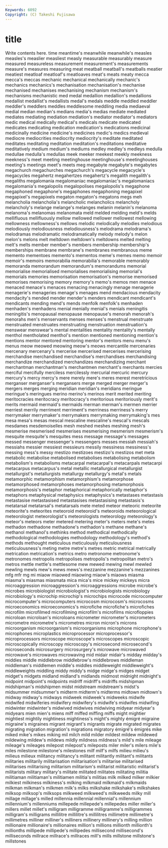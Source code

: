 ```yaml
---
Keywords: 6092 
Copyright: (C) Takeshi Fujisawa
---
```


# title

Write contents here.
time meantime's meanwhile meanwhile's measles measles's
measlier measliest measly measurable measurably measure measured measureless measurement measurement's
measurements measure's measures measuring meat meatball meatball's meatballs meatier meatiest
meatloaf meatloaf's meatloaves meat's meats meaty mecca mecca's meccas mechanic
mechanical mechanically mechanic's mechanics mechanics's mechanisation mechanisation's mechanise mechanised mechanises
mechanising mechanism mechanism's mechanisms mechanistic med medal medallion medallion's medallions
medallist medallist's medallists medal's medals meddle meddled meddler meddler's meddlers
meddles meddlesome meddling media mediaeval medial median median's medians media's
medias mediate mediated mediates mediating mediation mediation's mediator mediator's mediators
medic medical medically medical's medicals medicate medicated medicates medicating medication
medication's medications medicinal medicinally medicine medicine's medicines medic's medics medieval
mediocre mediocrities mediocrity mediocrity's meditate meditated meditates meditating meditation meditation's
meditations meditative meditatively medium medium's mediums medley medley's medleys medulla
medullae medulla's medullas meek meeker meekest meekly meekness meekness's meet
meeting meetinghouse meetinghouse's meetinghouses meeting's meetings meet's meets meg megabyte
megabyte's megabytes megachurch megachurches megachurch's megacycle megacycle's megacycles megahertz megahertzes
megahertz's megalith megalith's megaliths megalomania megalomaniac megalomaniac's megalomaniacs megalomania's megalopolis
megalopolises megalopolis's megaphone megaphoned megaphone's megaphones megaphoning megapixel megapixel's megapixels
megaton megaton's megatons megs meh melancholia melancholia's melancholic melancholics melancholy
melancholy's melange melange's melanges melanin melanin's melanoma melanoma's melanomas melanomata
meld melded melding meld's melds mellifluous mellifluously mellow mellowed mellower
mellowest mellowing mellowness mellowness's mellows melodic melodically melodies melodious melodiously
melodiousness melodiousness's melodrama melodrama's melodramas melodramatic melodramatically melody melody's melon
melon's melons melt meltdown meltdown's meltdowns melted melting melt's melts
member member's members membership membership's memberships membrane membrane's membranes membranous
meme memento mementoes memento's mementos meme's memes memo memoir memoir's
memoirs memorabilia memorabilia's memorable memorably memoranda memorandum memorandum's memorandums memorial
memorialise memorialised memorialises memorialising memorial's memorials memories memorisation memorisation's memorise
memorised memorises memorising memory memory's memo's memos men menace menaced
menace's menaces menacing menacingly menage menagerie menagerie's menageries menage's menages
mend mendacious mendacity mendacity's mended mender mender's menders mendicant mendicant's
mendicants mending mend's mends menfolk menfolk's menhaden menhaden's menhadens menial
menially menial's menials meningitis meningitis's menopausal menopause menopause's menorah menorah's
menorahs men's menservants menses menses's menstrual menstruate menstruated menstruates menstruating
menstruation menstruation's menswear menswear's mental mentalities mentality mentality's mentally menthol
mentholated menthol's mention mentioned mentioning mention's mentions mentor mentored mentoring
mentor's mentors menu menu's menus meow meowed meowing meow's meows
mercantile mercenaries mercenary mercenary's mercerise mercerised mercerises mercerising merchandise merchandised
merchandise's merchandises merchandising merchandize merchandized merchandizes merchandizing merchant merchantman merchantman's
merchantmen merchant's merchants mercies merciful mercifully merciless mercilessly mercurial mercuric
mercury mercury's mercy mercy's mere merely mere's meres merest meretricious
merganser merganser's mergansers merge merged merger merger's mergers merges merging
meridian meridian's meridians meringue meringue's meringues merino merino's merinos merit
merited meriting meritocracies meritocracy meritocracy's meritorious meritoriously merit's merits mermaid
mermaid's mermaids merman merman's mermen merrier merriest merrily merriment merriment's
merriness merriness's merry merrymaker merrymaker's merrymakers merrymaking merrymaking's mes mesa
mesa's mesas mescal mescaline mescaline's mescal's mescals mesdames mesdemoiselles mesh
meshed meshes meshing mesh's mesmerise mesmerised mesmerises mesmerising mesmerism mesmerism's
mesquite mesquite's mesquites mess message message's messages messed messenger messenger's
messengers messes messiah messiah's messiahs messier messiest messieurs messily messiness
messiness's messing mess's messy mestizo mestizoes mestizo's mestizos met meta
metabolic metabolise metabolised metabolises metabolising metabolism metabolism's metabolisms metacarpal metacarpal's
metacarpals metacarpi metacarpus metacarpus's metal metallic metallurgical metallurgist metallurgist's metallurgists
metallurgy metallurgy's metal's metals metamorphic metamorphism metamorphism's metamorphose metamorphosed metamorphoses
metamorphosing metamorphosis metamorphosis's metaphor metaphorical metaphorically metaphor's metaphors metaphysical metaphysics
metaphysics's metastases metastasis metastasise metastasised metastasises metastasising metastasis's metatarsal metatarsal's
metatarsals mete meted meteor meteoric meteorite meteorite's meteorites meteoroid meteoroid's
meteoroids meteorological meteorologist meteorologist's meteorologists meteorology meteorology's meteor's meteors meter
metered metering meter's meters mete's metes methadon methadone methadone's methadon's
methane methane's methanol methanol's methinks method methodical methodically methodological methodologies
methodology methodology's method's methods methought meticulous meticulously meticulousness meticulousness's meting
metre metre's metres metric metrical metrically metrication metrication's metrics metro
metronome metronome's metronomes metropolis metropolises metropolis's metropolitan metro's metros mettle
mettle's mettlesome mew mewed mewing mewl mewled mewling mewls mew's
mews mews's mezzanine mezzanine's mezzanines mfg mfr mg mi miaow
miaowed miaowing miaow's miaows miasma miasma's miasmas miasmata mica mica's
mice mickey mickeys micra microaggression microaggression's microaggressions microbe microbe's microbes
microbiologist microbiologist's microbiologists microbiology microbiology's microchip microchip's microchips microcode microcomputer
microcomputer's microcomputers microcosm microcosm's microcosms microeconomics microeconomics's microfiche microfiche's microfiches
microfilm microfilmed microfilming microfilm's microfilms microfloppies microloan microloan's microloans micrometer
micrometer's micrometers micrometre micrometre's micrometres micron micron's microns microorganism microorganism's
microorganisms microphone microphone's microphones microplastics microprocessor microprocessor's microprocessors microscope microscope's
microscopes microscopic microscopically microscopy microscopy's microsecond microsecond's microseconds microsurgery microsurgery's
microwave microwaved microwave's microwaves microwaving mid midair midair's midday midday's
middies middle middlebrow middlebrow's middlebrows middleman middleman's middlemen middle's middles
middleweight middleweight's middleweights middling middy middy's midge midge's midges midget
midget's midgets midland midland's midlands midmost midnight midnight's midpoint midpoint's
midpoints midriff midriff's midriffs midshipman midshipman's midshipmen midst midstream midstream's
midst's midsummer midsummer's midterm midterm's midterms midtown midtown's midway midway's
midways midweek midweek's midweeks midwife midwifed midwiferies midwifery midwifery's midwife's
midwifes midwifing midwinter midwinter's midwived midwives midwiving midyear midyear's midyears
mien mien's miens miff miffed miffing miffs might mightier mightiest
mightily mightiness mightiness's might's mighty émigré migraine migraine's migraines migrant
migrant's migrants migrate migrated migrates migrating migration migration's migrations migratory
émigré's émigrés mike miked mike's mikes miking mil milch mild
milder mildest mildew mildewed mildewing mildew's mildews mildly mildness mildness's
mild's mile mileage mileage's mileages milepost milepost's mileposts miler miler's
milers mile's miles milestone milestone's milestones milf milf's milfs milieu
milieu's milieus milieux militancy militancy's militant militantly militant's militants militaries
militarily militarisation militarisation's militarise militarised militarises militarising militarism militarism's militarist
militaristic militarist's militarists military military's militate militated militates militating militia
militiaman militiaman's militiamen militia's militias milk milked milker milkier milkiest
milkiness milkiness's milking milkmaid milkmaid's milkmaids milkman milkman's milkmen milk's
milks milkshake milkshake's milkshakes milksop milksop's milksops milkweed milkweed's milkweeds
milky mill millage millage's milled millennia millennial millennial's millennium millennium's
millenniums millepede millepede's millepedes miller miller's millers millet millet's milligram
milligramme milligramme's milligrammes milligram's milligrams millilitre millilitre's millilitres millimetre millimetre's
millimetres milliner milliner's milliners millinery millinery's milling million millionaire millionaire's
millionaires million's millions millionth millionth's millionths millipede millipede's millipedes millisecond
millisecond's milliseconds millrace millrace's millraces mill's mills millstone millstone's millstones
